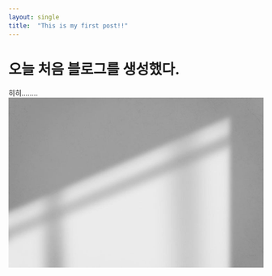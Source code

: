 ```yaml
---
layout: single
title:  "This is my first post!!"
---
```


# 오늘 처음 블로그를 생성했다.

히히........![8fa675d76f928f718a498694ee9b3880](../images/2023-12-20-first/8fa675d76f928f718a498694ee9b3880.jpg)
